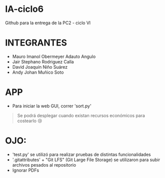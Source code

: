 # IA-ciclo6
Github para la entrega de la PC2 - ciclo VI
# INTEGRANTES
* Mauro Imanol Obermeyer Adauto Angulo
* Jair Stephano Rodriguez Calla
* David Joaquín Niño Suárez
* Andy Johan Muñico Soto
# APP
* Para iniciar la web GUI, correr 'sort.py'
> Se podrá desplegar cuando existan recursos económicos para costearlo 😢

# OJO: 
* 'test.py' se utilizó para realizar pruebas de distintas funcionalidades
* '.gitattributes' + "Git LFS" (Git Large File Storage)  se utilizaron para subir archivos pesados al repositorio
* Ignorar PDFs